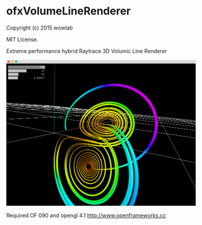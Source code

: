 ofxVolumeLineRenderer
=========

Copyright (c) 2015 wowlab

MIT License.

Extreme performance hybrid Raytrace 3D Volumic Line Renderer

![alt text](https://raw.githubusercontent.com/wowdevjp/ofxVolumeLineRenderer/master/ss.png)


Required OF 090 and opengl 4.1
http://www.openframeworks.cc
